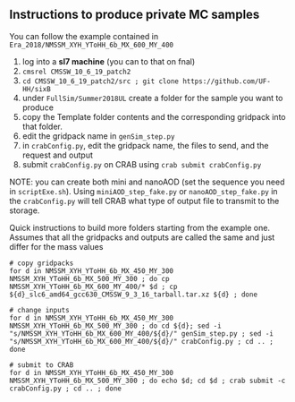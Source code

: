 ## Instructions to produce private MC samples

You can follow the example contained in ``Era_2018/NMSSM_XYH_YToHH_6b_MX_600_MY_400``

1. log into a **sl7 machine** (you can to that on fnal)
2. ``cmsrel CMSSW_10_6_19_patch2``
3. ``cd CMSSW_10_6_19_patch2/src ; git clone https://github.com/UF-HH/sixB``
4. under ``FullSim/Summer2018UL`` create a folder for the sample you want to produce
5. copy the Template folder contents and the corresponding gridpack into that folder.
6. edit the gridpack name in ``genSim_step.py``
7. in ``crabConfig.py``, edit the gridpack name, the files to send, and the request and output
8. submit ``crabConfig.py`` on CRAB using ``crab submit crabConfig.py``

NOTE: you can create both mini and nanoAOD (set the sequence you need in ``scriptExe.sh``). Using ``miniAOD_step_fake.py`` or ``nanoAOD_step_fake.py`` in the ``crabConfig.py`` will tell CRAB what type of output file to transmit to the storage.

Quick instructions to build more folders starting from the example one.
Assumes that all the gridpacks and outputs are called the same and just differ for the mass values

```
# copy gridpacks
for d in NMSSM_XYH_YToHH_6b_MX_450_MY_300 NMSSM_XYH_YToHH_6b_MX_500_MY_300 ; do cp NMSSM_XYH_YToHH_6b_MX_600_MY_400/* $d ; cp ${d}_slc6_amd64_gcc630_CMSSW_9_3_16_tarball.tar.xz ${d} ; done

# change inputs
for d in NMSSM_XYH_YToHH_6b_MX_450_MY_300 NMSSM_XYH_YToHH_6b_MX_500_MY_300 ; do cd ${d}; sed -i "s/NMSSM_XYH_YToHH_6b_MX_600_MY_400/${d}/" genSim_step.py ; sed -i "s/NMSSM_XYH_YToHH_6b_MX_600_MY_400/${d}/" crabConfig.py ; cd .. ; done

# submit to CRAB
for d in NMSSM_XYH_YToHH_6b_MX_450_MY_300 NMSSM_XYH_YToHH_6b_MX_500_MY_300 ; do echo $d; cd $d ; crab submit -c crabConfig.py ; cd .. ; done
```